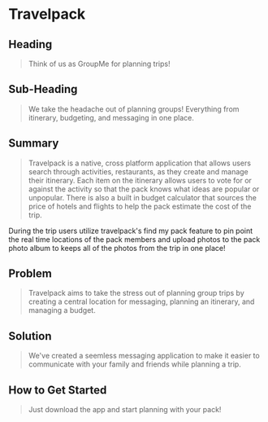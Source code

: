 # Travelpack #

## Heading ##
  > Think of us as GroupMe for planning trips!

## Sub-Heading ##
  > We take the headache out of planning groups! Everything from itinerary, budgeting, and messaging in one place. 

## Summary ##
  > Travelpack is a native, cross platform application that allows users search through activities, restaurants, as they create and manage their itinerary. Each item on the itinerary allows users to vote for or against the activity so that the pack knows what ideas are popular or unpopular. There is also a built in budget calculator that sources the price of hotels and flights to help the pack estimate the cost of the trip.

During the trip users utilize travelpack's find my pack feature to pin point the real time locations of the pack members and upload photos to the pack photo album to keeps all of the photos from the trip in one place!

## Problem ##
  > Travelpack aims to take the stress out of planning group trips by creating a central location for messaging, planning an itinerary, and managing a budget. 

## Solution ##
  > We've created a seemless messaging application to make it easier to communicate with your family and friends while planning a trip.

## How to Get Started ##
  > Just download the app and start planning with your pack!

